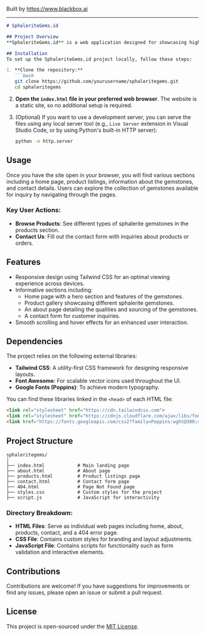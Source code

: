 
Built by https://www.blackbox.ai

---

```markdown
# SphaleriteGems.id

## Project Overview
**SphaleriteGems.id** is a web application designed for showcasing high-quality Indonesian sphalerite gemstones. This project serves as an online platform to display gemstone collections, provide an overview of the company, and facilitate customer inquiries. The website features a modern design built using HTML, CSS, and Tailwind CSS for styling.

## Installation
To set up the SphaleriteGems.id project locally, follow these steps:

1. **Clone the repository:**
   ```bash
   git clone https://github.com/yourusername/sphaleritegems.git
   cd sphaleritegems
   ```

2. **Open the `index.html` file in your preferred web browser**. The website is a static site, so no additional setup is required.

3. (Optional) If you want to use a development server, you can serve the files using any local server tool (e.g., `Live Server` extension in Visual Studio Code, or by using Python's built-in HTTP server):
   ```bash
   python -m http.server
   ```

## Usage
Once you have the site open in your browser, you will find various sections including a home page, product listings, information about the gemstones, and contact details. Users can explore the collection of gemstones available for inquiry by navigating through the pages.

### Key User Actions:
- **Browse Products**: See different types of sphalerite gemstones in the products section.
- **Contact Us**: Fill out the contact form with inquiries about products or orders.

## Features
- Responsive design using Tailwind CSS for an optimal viewing experience across devices.
- Informative sections including:
  - Home page with a hero section and features of the gemstones.
  - Product gallery showcasing different sphalerite gemstones.
  - An about page detailing the qualities and sourcing of the gemstones.
  - A contact form for customer inquiries.
- Smooth scrolling and hover effects for an enhanced user interaction.

## Dependencies
The project relies on the following external libraries:
- **Tailwind CSS**: A utility-first CSS framework for designing responsive layouts.
- **Font Awesome**: For scalable vector icons used throughout the UI.
- **Google Fonts (Poppins)**: To achieve modern typography.

You can find these libraries linked in the `<head>` of each HTML file:
```html
<link rel="stylesheet" href="https://cdn.tailwindcss.com">
<link rel="stylesheet" href="https://cdnjs.cloudflare.com/ajax/libs/font-awesome/6.0.0-beta3/css/all.min.css">
<link href="https://fonts.googleapis.com/css2?family=Poppins:wght@300;400;500;600;700&display=swap" rel="stylesheet">
```

## Project Structure
```
sphaleritegems/
│
├── index.html            # Main landing page
├── about.html            # About page
├── products.html         # Product listings page
├── contact.html          # Contact form page
├── 404.html              # Page Not Found page
├── styles.css            # Custom styles for the project
├── script.js             # JavaScript for interactivity
```

### Directory Breakdown:
- **HTML Files**: Serve as individual web pages including home, about, products, contact, and a 404 error page.
- **CSS File**: Contains custom styles for branding and layout adjustments.
- **JavaScript File**: Contains scripts for functionality such as form validation and interactive elements.

## Contributions
Contributions are welcome! If you have suggestions for improvements or find any issues, please open an issue or submit a pull request.

## License
This project is open-sourced under the [MIT License](LICENSE).
```